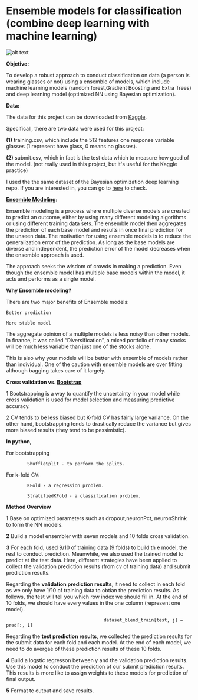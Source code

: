 # Ensemble models for classification (combine deep learning with machine learning)

![alt text](https://github.com/tankwin08/ensemble-models-ML-DL-/blob/master/img/ensemble_models.png)

**Objetive:**

To develop a robust approach to conduct classification on data (a person is wearing glasses or not) using a ensemble of models, 
which include machine learning models (random forest,Gradient Boosting and Extra Trees) and deep learning model (optimized NN using Bayesian optimization).

**Data:**

The data for this project can be downloaded from [Kaggle](https://www.kaggle.com/c/applications-of-deep-learningwustl-spring-2020).

Specificall, there are two data were used for this project:

 **(1)** training.csv, which include the 512 features one response variable glasses (1 represent have glass, 0 means no glasses).
 
 **(2)** submit.csv, which in fact is the test data which to measure how good of the model. (not really used in this project, but it's useful
 for the Kaggle practice)
 
 I used the the same dataset of the Bayesian optimization deep learning repo. If you are interested in, you can go to [here](https://github.com/tankwin08/Bayesian_optimization_deep_learning) to check.

**[Ensemble Modeling](https://www.sciencedirect.com/topics/computer-science/ensemble-modeling):**

Ensemble modeling is a process where multiple diverse models are created to predict an outcome, either by using many different modeling algorithms or using different 
training data sets. The ensemble model then aggregates the prediction of each base model and results in once final prediction for the unseen data. 
The motivation for using ensemble models is to reduce the generalization error of the prediction. As long as the base models are diverse and independent, 
the prediction error of the model decreases when the ensemble approach is used. 

The approach seeks the wisdom of crowds in making a prediction. Even though the ensemble model has multiple base models within the model, 
it acts and performs as a single model. 

**Why Ensemble modeling?**

There are two major benefits of Ensemble models:

	Better prediction

	More stable model

The aggregate opinion of a multiple models is less noisy than other models. 
In finance, it was called “Diversification”,  a mixed portfolio of many stocks will be much less variable than just one of the stocks alone. 

This is also why your models will be better with ensemble of models rather than individual. 
One of the caution with ensemble models are over fitting although bagging takes care of it largely.


**Cross validation vs. [Bootstrap](https://stats.stackexchange.com/questions/18348/differences-between-cross-validation-and-bootstrapping-to-estimate-the-predictio)**

1 Bootstrapping is a way to quantify the uncertainty in your model while cross validation is used for model selection and measuring predictive accuracy.

2 CV tends to be less biased but K-fold CV has fairly large variance. On the other hand, bootstrapping tends to drastically reduce the variance 
   but gives more biased results (they tend to be pessimistic). 
 

**In python,** 

For bootstrapping 

            ShuffleSplit - to perform the splits. 

For k-fold CV:  

			KFold - a regression problem. 
			
            StratifiedKFold - a classification problem.



**Method Overview**



**1** Base on optimized parameters such as dropout,neuronPct, neuronShrink to form the NN models.

**2** Build a model ensembler with seven models and 10 folds cross validation.

**3** For each fold, used 9/10 of training data (9 folds) to build th
e model, the rest to conduct prediction. Meanwhile, we also used the trained model to predict at the test data. Here, different strategies have been applied to collect the validation prediction results (from cv of training data) and submit prediction results. 

Regarding the **validation prediction results**, it need to collect in each fold as we only have 1/10 of training data to obtian the prediction results. As follows, the test will tell you which row index we should fill in. At the end of 10 folds, we should have every values in the one column (represent one model).
```    
                                     dataset_blend_train[test, j] = pred[:, 1]
```
Regarding the **test prediction results**, we collected the prediction results for the submit data for each fold and each model. At the end of each model, we need to do avergae of these prediction results of these 10 folds.

**4** Build a logstic regresson between y and the validation prediction results. Use this model to conduct the prediction of our submit prediction results. This results is more like to assign weights to these models for prediction of final output.

**5** Format te output and save results.




